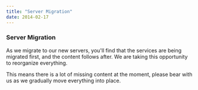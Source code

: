 ```yaml
---
title: "Server Migration"
date: 2014-02-17
---
```


### Server Migration 

As we migrate to our new servers, you\'ll find that the services are being migrated first, and the content follows after.
We are taking this opportunity to reorganize everything.

This means there is a lot of missing content at the moment, please bear with us as we gradually move everything into place.
